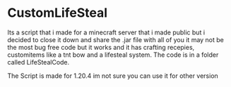 # CustomLifeSteal
Its a script that i made for a minecraft server that i made public but i decided to close it down and share the .jar file with all of you it may not be the most bug free code but it works and it has crafting recepies, customitems like a tnt bow and a lifesteal system. The code is in a folder called LifeStealCode.

The Script is made for 1.20.4 im not sure you can use it for other version
